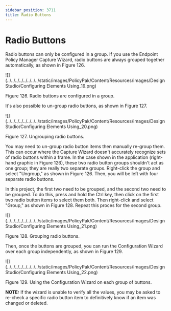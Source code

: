 ```yaml
---
sidebar_position: 3711
title: Radio Buttons
---
```


# Radio Buttons

Radio buttons can only be configured in a group. If you use the Endpoint Policy Manager Capture Wizard, radio buttons are always grouped together automatically, as shown in Figure 126.

![](../../../../../../../../static/images/PolicyPak/Content/Resources/Images/DesignStudio/Configuring Elements Using_19.png)

Figure 126. Radio buttons are configured in a group.

It's also possible to un-group radio buttons, as shown in Figure 127.

![](../../../../../../../../static/images/PolicyPak/Content/Resources/Images/DesignStudio/Configuring Elements Using_20.png)

Figure 127. Ungrouping radio buttons.

You may need to un-group radio button items then manually re-group them. This can occur where the Capture Wizard doesn't accurately recognize sets of radio buttons within a frame. In the case shown in the application (right-hand graphic in Figure 126), these two radio button groups shouldn't act as one group; they are really two separate groups. Right-click the group and select "Ungroup," as shown in Figure 126. Then, you will be left with four separate radio buttons.

In this project, the first two need to be grouped, and the second two need to be grouped. To do this, press and hold the Ctrl key, then click on the first two radio button items to select them both. Then right-click and select "Group," as shown in Figure 128. Repeat this proces for the second group.

![](../../../../../../../../static/images/PolicyPak/Content/Resources/Images/DesignStudio/Configuring Elements Using_21.png)

Figure 128. Grouping radio buttons.

Then, once the buttons are grouped, you can run the Configuration Wizard over each group independently, as shown in Figure 129.

![](../../../../../../../../static/images/PolicyPak/Content/Resources/Images/DesignStudio/Configuring Elements Using_22.png)

Figure 129. Using the Configuration Wizard on each group of buttons.

**NOTE:**  If the wizard is unable to verify all the values, you may be asked to re-check a specific radio button item to definitively know if an item was changed or deleted.